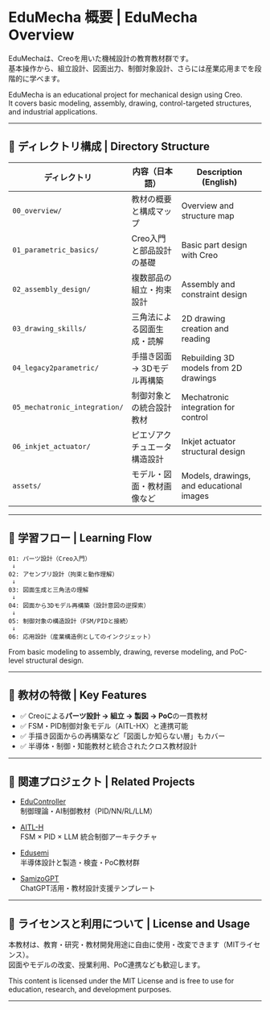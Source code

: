 # EduMecha 概要 | EduMecha Overview

EduMechaは、Creoを用いた機械設計の教育教材群です。  
基本操作から、組立設計、図面出力、制御対象設計、さらには産業応用までを段階的に学べます。

EduMecha is an educational project for mechanical design using Creo.  
It covers basic modeling, assembly, drawing, control-targeted structures, and industrial applications.

---

## 📁 ディレクトリ構成 | Directory Structure

| ディレクトリ | 内容（日本語） | Description (English) |
|--------------|------------------|-------------------------|
| `00_overview/` | 教材の概要と構成マップ | Overview and structure map |
| `01_parametric_basics/` | Creo入門と部品設計の基礎 | Basic part design with Creo |
| `02_assembly_design/` | 複数部品の組立・拘束設計 | Assembly and constraint design |
| `03_drawing_skills/` | 三角法による図面生成・読解 | 2D drawing creation and reading |
| `04_legacy2parametric/` | 手描き図面 → 3Dモデル再構築 | Rebuilding 3D models from 2D drawings |
| `05_mechatronic_integration/` | 制御対象との統合設計教材 | Mechatronic integration for control |
| `06_inkjet_actuator/` | ピエゾアクチュエータ構造設計 | Inkjet actuator structural design |
| `assets/` | モデル・図面・教材画像など | Models, drawings, and educational images |

---

## 🧭 学習フロー | Learning Flow

```plaintext
01: パーツ設計（Creo入門）
 ↓
02: アセンブリ設計（拘束と動作理解）
 ↓
03: 図面生成と三角法の理解
 ↓
04: 図面から3Dモデル再構築（設計意図の逆探索）
 ↓
05: 制御対象の構造設計（FSM/PIDと接続）
 ↓
06: 応用設計（産業構造例としてのインクジェット）
```

From basic modeling to assembly, drawing, reverse modeling, and PoC-level structural design.

---

## 🎯 教材の特徴 | Key Features

- ✅ Creoによる**パーツ設計 → 組立 → 製図 → PoC**の一貫教材  
- ✅ FSM・PID制御対象モデル（AITL-HX）と連携可能  
- ✅ 手描き図面からの再構築など「図面しか知らない層」もカバー  
- ✅ 半導体・制御・知能教材と統合されたクロス教材設計  

---

## 🔗 関連プロジェクト | Related Projects

- [EduController](https://github.com/Samizo-AITL/EduController)  
  制御理論・AI制御教材（PID/NN/RL/LLM）

- [AITL-H](https://github.com/Samizo-AITL/AITL-H)  
  FSM × PID × LLM 統合制御アーキテクチャ

- [Edusemi](https://github.com/Samizo-AITL/Edusemi-v4x)  
  半導体設計と製造・検査・PoC教材群

- [SamizoGPT](https://github.com/Samizo-AITL/SamizoGPT)  
  ChatGPT活用・教材設計支援テンプレート

---

## 📝 ライセンスと利用について | License and Usage

本教材は、教育・研究・教材開発用途に自由に使用・改変できます（MITライセンス）。  
図面やモデルの改変、授業利用、PoC連携なども歓迎します。

This content is licensed under the MIT License and is free to use for education, research, and development purposes.

---

